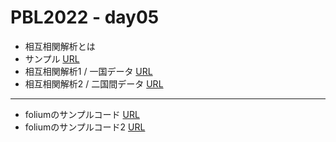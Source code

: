 # PBL2022 - day05

- 相互相関解析とは
- サンプル [URL](https://colab.research.google.com/github/daiki-matsunaga/pbl2022/blob/main/day05/sample.ipynb "link") 
- 相互相関解析1 / 一国データ [URL](https://colab.research.google.com/github/daiki-matsunaga/pbl2022/blob/main/day05/crosscorrel_1.ipynb "link") 
- 相互相関解析2 / 二国間データ [URL](https://colab.research.google.com/github/daiki-matsunaga/pbl2022/blob/main/day05/crosscorrel_2.ipynb "link") 

***

- foliumのサンプルコード [URL](https://colab.research.google.com/github/daiki-matsunaga/pbl2022/blob/main/day05/foliumSample.ipynb "link") 
- foliumのサンプルコード2 [URL](https://colab.research.google.com/github/daiki-matsunaga/pbl2022/blob/main/day05/foliumSample2.ipynb "link") 
